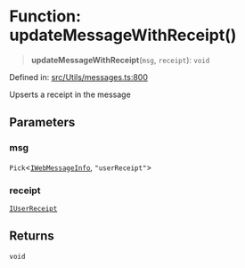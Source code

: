 # Function: updateMessageWithReceipt()

> **updateMessageWithReceipt**(`msg`, `receipt`): `void`

Defined in: [src/Utils/messages.ts:800](https://github.com/Fokusdotid/Baileys/blob/c0c23ce3104b65dfcc64246c9ee8a49ef38993b5/src/Utils/messages.ts#L800)

Upserts a receipt in the message

## Parameters

### msg

`Pick`\<[`IWebMessageInfo`](../namespaces/proto/interfaces/IWebMessageInfo.md), `"userReceipt"`\>

### receipt

[`IUserReceipt`](../namespaces/proto/interfaces/IUserReceipt.md)

## Returns

`void`
